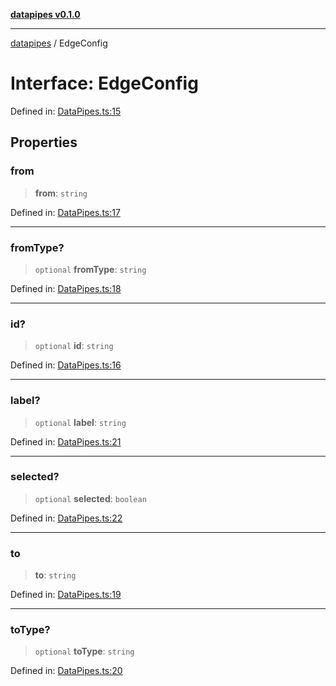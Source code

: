 [**datapipes v0.1.0**](../README.md)

***

[datapipes](../globals.md) / EdgeConfig

# Interface: EdgeConfig

Defined in: [DataPipes.ts:15](https://github.com/digital-codes/dataPipes/blob/6413013aaa80dbf1b178557f3f040902a75fd0e8/src/DataPipes.ts#L15)

## Properties

### from

> **from**: `string`

Defined in: [DataPipes.ts:17](https://github.com/digital-codes/dataPipes/blob/6413013aaa80dbf1b178557f3f040902a75fd0e8/src/DataPipes.ts#L17)

***

### fromType?

> `optional` **fromType**: `string`

Defined in: [DataPipes.ts:18](https://github.com/digital-codes/dataPipes/blob/6413013aaa80dbf1b178557f3f040902a75fd0e8/src/DataPipes.ts#L18)

***

### id?

> `optional` **id**: `string`

Defined in: [DataPipes.ts:16](https://github.com/digital-codes/dataPipes/blob/6413013aaa80dbf1b178557f3f040902a75fd0e8/src/DataPipes.ts#L16)

***

### label?

> `optional` **label**: `string`

Defined in: [DataPipes.ts:21](https://github.com/digital-codes/dataPipes/blob/6413013aaa80dbf1b178557f3f040902a75fd0e8/src/DataPipes.ts#L21)

***

### selected?

> `optional` **selected**: `boolean`

Defined in: [DataPipes.ts:22](https://github.com/digital-codes/dataPipes/blob/6413013aaa80dbf1b178557f3f040902a75fd0e8/src/DataPipes.ts#L22)

***

### to

> **to**: `string`

Defined in: [DataPipes.ts:19](https://github.com/digital-codes/dataPipes/blob/6413013aaa80dbf1b178557f3f040902a75fd0e8/src/DataPipes.ts#L19)

***

### toType?

> `optional` **toType**: `string`

Defined in: [DataPipes.ts:20](https://github.com/digital-codes/dataPipes/blob/6413013aaa80dbf1b178557f3f040902a75fd0e8/src/DataPipes.ts#L20)
